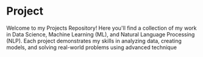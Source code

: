 # Project
Welcome to my Projects Repository! Here you'll find a collection of my work in Data Science, Machine Learning (ML), 
and Natural Language Processing (NLP). Each project demonstrates my skills in analyzing data, creating models, and solving real-world problems using advanced technique
